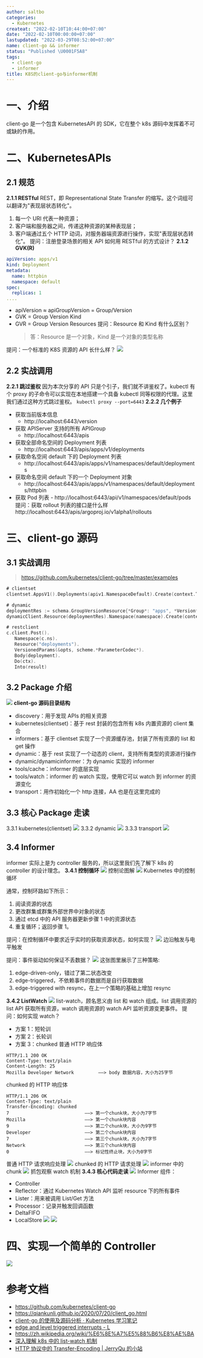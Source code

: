 ```yaml
---
author: saltbo
categories:
  - Kubernetes
createat: "2022-02-10T10:44:00+07:00"
date: "2022-02-10T00:00:00+07:00"
lastupdated: "2022-03-29T08:52:00+07:00"
name: client-go && informer
status: "Published \U0001F5A8"
tags:
  - client-go
  - informer
title: K8S的client-go与informer机制
---
```


# 一、介绍

client-go 是一个包含 KubernetesAPI 的 SDK，它在整个 k8s 源码中发挥着不可或缺的作用。

# 二、KubernetesAPIs

## 2.1 规范

**2.1.1 RESTful**
REST，即 Representational State Transfer 的缩写。这个词组可以翻译为"表现层状态转化"。

1. 每一个 URI 代表一种资源；
2. 客户端和服务器之间，传递这种资源的某种表现层；
3. 客户端通过五个 HTTP 动词，对服务器端资源进行操作，实现"表现层状态转化"。
   提问：注册登录场景的相关 API 如何用 RESTful 的方式设计？
   **2.1.2 GVK(R)**

```yaml
apiVersion: apps/v1
kind: Deployment
metadata:
  name: httpbin
  namespace: default
spec:
  replicas: 1
....
```

- apiVersion ≈ apiGroupVersion = Group/Version
- GVK = Group Version Kind
- GVR = Group Version Resources
  提问：Resource 和 Kind 有什么区别？
  > 答：Resource 是一个对象，Kind 是一个对象的类型名称

提问：一个标准的 K8S 资源的 API 长什么样？
![](/images/posts/client-go%20&&%20informer/s3.us-west-2.amazonaws.com_59f9c088-3594-4dc7-ba6f-9e0737d6bb22.png)

## 2.2 实战调用

**2.2.1 跳过鉴权**
因为本次分享的 API 只是个引子，我们就不讲鉴权了。kubectl 有个 proxy 的子命令可以实现在本地搭建一个具备 kubectl 同等权限的代理。这里我们通过这种方式跳过鉴权。
`kubectl proxy --port=6443`
**2.2.2 几个例子**

- 获取当前版本信息
  - http://localhost:6443/version
- 获取 APIServer 支持的所有 APIGroup
  - http://localhost:6443/apis
- 获取全部命名空间的 Deployment 列表
  - http://localhost:6443/apis/apps/v1/deployments
- 获取命名空间 default 下的 Deployment 列表
  - http://localhost:6443/apis/apps/v1/namespaces/default/deployments
- 获取命名空间 default 下的一个 Deployment 对象
  - http://localhost:6443/apis/apps/v1/namespaces/default/deployments/httpbin
- 获取 Pod 列表 - http://localhost:6443/api/v1/namespaces/default/pods
  提问：获取 rollout 列表的接口是什么样
  http://localhost:6443/apis/argoproj.io/v1alpha1/rollouts

# 三、client-go 源码

## 3.1 实战调用

> https://github.com/kubernetes/client-go/tree/master/examples

```go
# clientset
clientset.AppsV1().Deployments(apiv1.NamespaceDefault).Create(context.TODO(), deployment, metav1.CreateOptions{})
```

```go
# dynamic
deploymentRes := schema.GroupVersionResource{*Group*: "apps", *Version*: "v1", *Resource*: "deployments"}
dynamicClient.Resource(deploymentRes).Namespace(namespace).Create(context.TODO(), deployment, metav1.CreateOptions{})
```

```go
# restclient
c.client.Post().
   Namespace(c.ns).
   Resource("deployments").
   VersionedParams(&opts, scheme.*ParameterCodec*).
   Body(deployment).
   Do(ctx).
   Into(result)
```

## 3.2 Package 介绍

![](/images/posts/client-go%20&&%20informer/s3.us-west-2.amazonaws.com_94352c55-903a-45d4-a55b-c4ea1f47eb21.png)
**client-go 源码目录结构**

- discovery：用于发现 APIs 的相关资源
- kubernetes(clientset)：基于 rest 封装的包含所有 k8s 内置资源的 client 集合
- informers：基于 clientset 实现了一个资源缓存池，封装了所有资源的 list 和 get 操作
- dynamic：基于 rest 实现了一个动态的 client，支持所有类型的资源进行操作
- dynamic/dynamicinformer：为 dynamic 实现的 informer
- tools/cache：informer 的底层实现
- tools/watch：informer 的 watch 实现，使用它可以 watch 到 informer 的资源变化
- transport：用作初始化一个 http 连接，AA 也是在这里完成的

## 3.3 核心 Package 走读

3.3.1 kubernetes(clientset)
![](/images/posts/client-go%20&&%20informer/s3.us-west-2.amazonaws.com_e00f4b01-ef65-4ec6-82f8-8cff8b85e06f.png)
3.3.2 dynamic
![](/images/posts/client-go%20&&%20informer/s3.us-west-2.amazonaws.com_f911cd99-c8cc-4e6c-adeb-5beb00b31e5d.png)
3.3.3 transport
![](/images/posts/client-go%20&&%20informer/s3.us-west-2.amazonaws.com_0b02563e-8df4-4e9e-9c2d-67edf9f6099e.png)

## 3.4 Informer

informer 实际上是为 controller 服务的，所以这里我们先了解下 k8s 的 controller 的设计理念。
**3.4.1 控制循环**
![](/images/posts/client-go%20&&%20informer/s3.us-west-2.amazonaws.com_267d8461-b62d-40b5-986a-8477029836c7.png)
控制论图解
![](/images/posts/client-go%20&&%20informer/s3.us-west-2.amazonaws.com_bf1e5346-e0fe-4e49-89af-6a1d08051474.png)
Kubernetes 中的控制循环

通常，控制环路如下所示：

1. 阅读资源的状态
2. 更改群集或群集外部世界中对象的状态
3. 通过 etcd 中的 API 服务器更新步骤 1 中的资源状态
4. 重复循环；返回步骤 1。

提问：在控制循环中要求近乎实时的获取资源状态，如何实现？
![](/images/posts/client-go%20&&%20informer/s3.us-west-2.amazonaws.com_622f66f6-46b8-4467-8c70-98ac34440441.png)
边沿触发与电平触发

提问：事件驱动如何保证不丢数据？
![](/images/posts/client-go%20&&%20informer/s3.us-west-2.amazonaws.com_febf6daf-2d7e-4468-b2d7-b71d4e67d06a.png)
这张图里展示了三种策略:

1. edge-driven-only，错过了第二状态改变
2. edge-triggered，不依赖事件的数据而是自行获取数据
3. edge-triggered with resync，在上一个策略的基础上增加 resync

**3.4.2 ListWatch**
![](/images/posts/client-go%20&&%20informer/s3.us-west-2.amazonaws.com_c94f5927-75c5-46d0-87dd-6380f5e7d1de.png)
list-watch，顾名思义由 list 和 watch 组成。list 调用资源的 list API 获取所有资源，watch 调用资源的 watch API 监听资源变更事件。
提问：如何实现 watch？

- 方案 1：短轮训
- 方案 2：长轮训
- 方案 3：chunked
  普通 HTTP 响应体

```plain text
HTTP/1.1 200 OK
Content-Type: text/plain
Content-Length: 25
Mozilla Developer Network         ——> body 数据内容，大小为25字节
```

chunked 的 HTTP 响应体

```plain text
HTTP/1.1 206 OK
Content-Type: text/plain
Transfer-Encoding: chunked
7                            ——> 第一个chunk块，大小为7字节
Mozilla                      ——> 第一个chunk块内容
9                            ——> 第二个chunk块，大小为9字节
Developer                    ——> 第二个chunk块内容
7                            ——> 第三个chunk块，大小为7字节
Network                      ——> 第三个chunk块内容
0                            ——> 标记性终止块，大小为0字节
```

普通 HTTP 请求响应处理
![](/images/posts/client-go%20&&%20informer/s3.us-west-2.amazonaws.com_bdfd75af-17d5-447e-8cfb-9543a843759a.png)
chunked 的 HTTP 请求处理
![](/images/posts/client-go%20&&%20informer/s3.us-west-2.amazonaws.com_da426cd8-5664-4afc-b28f-5a2506edf75b.png)
informer 中的 chunk
![](/images/posts/client-go%20&&%20informer/s3.us-west-2.amazonaws.com_a08d5ac4-0c06-4a13-9830-93afb745a31c.png)
抓包观察 watch 机制
**3.4.3 核心代码走读**
![](/images/posts/client-go%20&&%20informer/s3.us-west-2.amazonaws.com_9b57d3a9-4fba-4494-92b7-efbda35f69e3.png)
Informer 组件：

- Controller
- Reflector：通过 Kubernetes Watch API 监听 resource 下的所有事件
- Lister：用来被调用 List/Get 方法
- Processor：记录并触发回调函数
- DeltaFIFO
- LocalStore
  ![](/images/posts/client-go%20&&%20informer/s3.us-west-2.amazonaws.com_0bf58d4b-5199-42ea-9bf1-0ea4add15c21.png)
  ![](/images/posts/client-go%20&&%20informer/s3.us-west-2.amazonaws.com_655b74d3-fd3c-4390-a120-9e8c224b6be6.png)

# 四、实现一个简单的 Controller

![](/images/posts/client-go%20&&%20informer/s3.us-west-2.amazonaws.com_c8ba7cb2-245b-4717-a165-3392a84ad35e.png)

# 参考文档

- https://github.com/kubernetes/client-go
- https://qiankunli.github.io/2020/07/20/client_go.html
- [client-go 的使用及源码分析 · Kubernetes 学习笔记](https://www.huweihuang.com/kubernetes-notes/develop/client-go.html)
- [edge and level triggered interrupts - L](http://liujunming.top/2020/03/14/edge-and-level-triggered-interrupts/)
- https://zh.wikipedia.org/wiki/%E6%8E%A7%E5%88%B6%E8%AE%BA
- [深入理解 k8s 中的 list-watch 机制](http://yost.top/2019/08/01/inside-list-watch-in-k8s/)
- [HTTP 协议中的 Transfer-Encoding | JerryQu 的小站](https://imququ.com/post/transfer-encoding-header-in-http.html)
